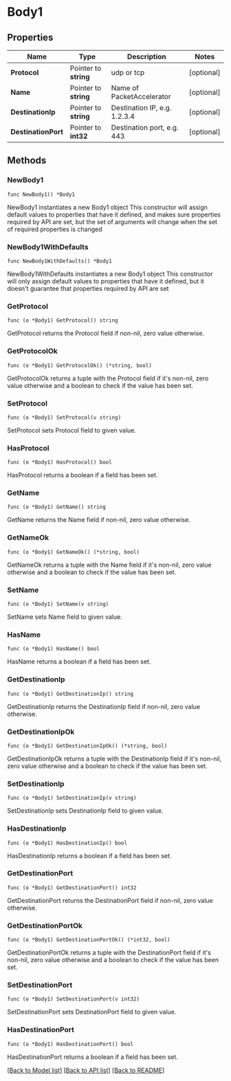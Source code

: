 # Body1

## Properties

Name | Type | Description | Notes
------------ | ------------- | ------------- | -------------
**Protocol** | Pointer to **string** | udp or tcp | [optional] 
**Name** | Pointer to **string** | Name of PacketAccelerator | [optional] 
**DestinationIp** | Pointer to **string** | Destination IP, e.g. 1.2.3.4 | [optional] 
**DestinationPort** | Pointer to **int32** | Destination port, e.g. 443 | [optional] 

## Methods

### NewBody1

`func NewBody1() *Body1`

NewBody1 instantiates a new Body1 object
This constructor will assign default values to properties that have it defined,
and makes sure properties required by API are set, but the set of arguments
will change when the set of required properties is changed

### NewBody1WithDefaults

`func NewBody1WithDefaults() *Body1`

NewBody1WithDefaults instantiates a new Body1 object
This constructor will only assign default values to properties that have it defined,
but it doesn't guarantee that properties required by API are set

### GetProtocol

`func (o *Body1) GetProtocol() string`

GetProtocol returns the Protocol field if non-nil, zero value otherwise.

### GetProtocolOk

`func (o *Body1) GetProtocolOk() (*string, bool)`

GetProtocolOk returns a tuple with the Protocol field if it's non-nil, zero value otherwise
and a boolean to check if the value has been set.

### SetProtocol

`func (o *Body1) SetProtocol(v string)`

SetProtocol sets Protocol field to given value.

### HasProtocol

`func (o *Body1) HasProtocol() bool`

HasProtocol returns a boolean if a field has been set.

### GetName

`func (o *Body1) GetName() string`

GetName returns the Name field if non-nil, zero value otherwise.

### GetNameOk

`func (o *Body1) GetNameOk() (*string, bool)`

GetNameOk returns a tuple with the Name field if it's non-nil, zero value otherwise
and a boolean to check if the value has been set.

### SetName

`func (o *Body1) SetName(v string)`

SetName sets Name field to given value.

### HasName

`func (o *Body1) HasName() bool`

HasName returns a boolean if a field has been set.

### GetDestinationIp

`func (o *Body1) GetDestinationIp() string`

GetDestinationIp returns the DestinationIp field if non-nil, zero value otherwise.

### GetDestinationIpOk

`func (o *Body1) GetDestinationIpOk() (*string, bool)`

GetDestinationIpOk returns a tuple with the DestinationIp field if it's non-nil, zero value otherwise
and a boolean to check if the value has been set.

### SetDestinationIp

`func (o *Body1) SetDestinationIp(v string)`

SetDestinationIp sets DestinationIp field to given value.

### HasDestinationIp

`func (o *Body1) HasDestinationIp() bool`

HasDestinationIp returns a boolean if a field has been set.

### GetDestinationPort

`func (o *Body1) GetDestinationPort() int32`

GetDestinationPort returns the DestinationPort field if non-nil, zero value otherwise.

### GetDestinationPortOk

`func (o *Body1) GetDestinationPortOk() (*int32, bool)`

GetDestinationPortOk returns a tuple with the DestinationPort field if it's non-nil, zero value otherwise
and a boolean to check if the value has been set.

### SetDestinationPort

`func (o *Body1) SetDestinationPort(v int32)`

SetDestinationPort sets DestinationPort field to given value.

### HasDestinationPort

`func (o *Body1) HasDestinationPort() bool`

HasDestinationPort returns a boolean if a field has been set.


[[Back to Model list]](../README.md#documentation-for-models) [[Back to API list]](../README.md#documentation-for-api-endpoints) [[Back to README]](../README.md)


